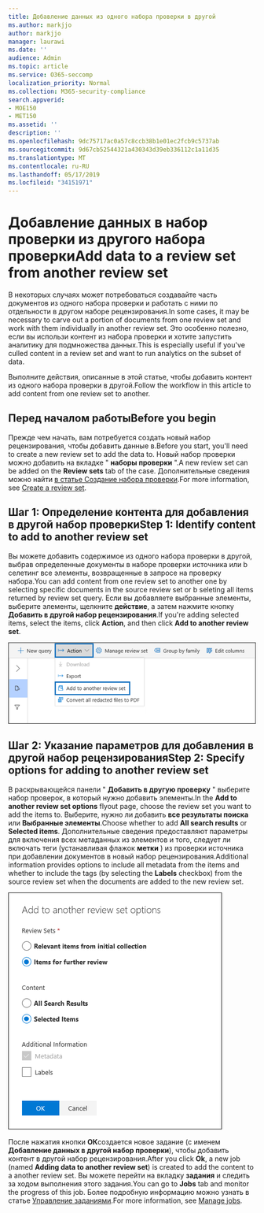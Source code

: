 ```yaml
---
title: Добавление данных из одного набора проверки в другой
ms.author: markjjo
author: markjjo
manager: laurawi
ms.date: ''
audience: Admin
ms.topic: article
ms.service: O365-seccomp
localization_priority: Normal
ms.collection: M365-security-compliance
search.appverid:
- MOE150
- MET150
ms.assetid: ''
description: ''
ms.openlocfilehash: 9dc75717ac0a57c8ccb38b1e01ec2fcb9c5737ab
ms.sourcegitcommit: 9d67cb52544321a430343d39eb336112c1a11d35
ms.translationtype: MT
ms.contentlocale: ru-RU
ms.lasthandoff: 05/17/2019
ms.locfileid: "34151971"
---
```

# <a name="add-data-to-a-review-set-from-another-review-set"></a><span data-ttu-id="eb825-102">Добавление данных в набор проверки из другого набора проверки</span><span class="sxs-lookup"><span data-stu-id="eb825-102">Add data to a review set from another review set</span></span>

<span data-ttu-id="eb825-103">В некоторых случаях может потребоваться создавайте часть документов из одного набора проверки и работать с ними по отдельности в другом наборе рецензирования.</span><span class="sxs-lookup"><span data-stu-id="eb825-103">In some cases, it may be necessary to carve out a portion of documents from one review set and work with them individually in another review set.</span></span>  <span data-ttu-id="eb825-104">Это особенно полезно, если вы использи контент из набора проверки и хотите запустить аналитику для подмножества данных.</span><span class="sxs-lookup"><span data-stu-id="eb825-104">This is especially useful if you've culled content in a review set and want to run analytics on the subset of data.</span></span>

<span data-ttu-id="eb825-105">Выполните действия, описанные в этой статье, чтобы добавить контент из одного набора проверки в другой.</span><span class="sxs-lookup"><span data-stu-id="eb825-105">Follow the workflow in this article to add content from one review set to another.</span></span>

## <a name="before-you-begin"></a><span data-ttu-id="eb825-106">Перед началом работы</span><span class="sxs-lookup"><span data-stu-id="eb825-106">Before you begin</span></span>

<span data-ttu-id="eb825-107">Прежде чем начать, вам потребуется создать новый набор рецензирования, чтобы добавить данные в.</span><span class="sxs-lookup"><span data-stu-id="eb825-107">Before you start, you'll need to create a new review set to add the data to.</span></span>  <span data-ttu-id="eb825-108">Новый набор проверки можно добавить на вкладке " **наборы проверки** ".</span><span class="sxs-lookup"><span data-stu-id="eb825-108">A new review set can be added on the **Review sets** tab of the case.</span></span> <span data-ttu-id="eb825-109">Дополнительные сведения можно найти [в статье Создание набора проверки](managing-review-sets.md#create-a-review-set).</span><span class="sxs-lookup"><span data-stu-id="eb825-109">For more information, see [Create a review set](managing-review-sets.md#create-a-review-set).</span></span>

## <a name="step-1-identify-content-to-add-to-another-review-set"></a><span data-ttu-id="eb825-110">Шаг 1: Определение контента для добавления в другой набор проверки</span><span class="sxs-lookup"><span data-stu-id="eb825-110">Step 1: Identify content to add to another review set</span></span>

<span data-ttu-id="eb825-111">Вы можете добавить содержимое из одного набора проверки в другой, выбрав определенные документы в наборе проверки источника или b селетинг все элементы, возвращенные в запросе на проверку набора.</span><span class="sxs-lookup"><span data-stu-id="eb825-111">You can add content from one review set to another one by selecting specific documents in the source review set or b seleting all items returned by review set query.</span></span>  <span data-ttu-id="eb825-112">Если вы добавляете выбранные элементы, выберите элементы, щелкните **действие**, а затем нажмите кнопку **Добавить в другой набор рецензирования**.</span><span class="sxs-lookup"><span data-stu-id="eb825-112">If you're adding selected items, select the items, click **Action**, and then click **Add to another review set**.</span></span>

![Добавить в другой набор проверки](../media/64f2a4d4-eba3-4ab3-a3ba-d519feea3142.png)

## <a name="step-2-specify-options-for-adding-to-another-review-set"></a><span data-ttu-id="eb825-114">Шаг 2: Указание параметров для добавления в другой набор рецензирования</span><span class="sxs-lookup"><span data-stu-id="eb825-114">Step 2: Specify options for adding to another review set</span></span>

<span data-ttu-id="eb825-115">В раскрывающейся панели " **Добавить в другую проверку** " выберите набор проверок, в который нужно добавить элементы.</span><span class="sxs-lookup"><span data-stu-id="eb825-115">In the **Add to another review set options** flyout page, choose the review set you want to add the items to.</span></span> <span data-ttu-id="eb825-116">Выберите, нужно ли добавить **все результаты поиска** или **Выбранные элементы**.</span><span class="sxs-lookup"><span data-stu-id="eb825-116">Choose whether to add **All search results** or **Selected items**.</span></span>  <span data-ttu-id="eb825-117">Дополнительные сведения предоставляют параметры для включения всех метаданных из элементов и того, следует ли включать теги (устанавливая флажок **метки** ) из проверки источника при добавлении документов в новый набор рецензирования.</span><span class="sxs-lookup"><span data-stu-id="eb825-117">Additional information provides options to include all metadata from the items and whether to include the tags (by selecting the **Labels** checkbox) from the source review set when the documents are added to the new review set.</span></span>  

![Добавить в другой набор проверки](../media/6440ee44-68fd-44d7-b43a-3a477345525c.png)

<span data-ttu-id="eb825-119">После нажатия кнопки **ОК**создается новое задание (с именем **Добавление данных в другой набор проверки**), чтобы добавить контент в другой набор рецензирования.</span><span class="sxs-lookup"><span data-stu-id="eb825-119">After you click **Ok**, a new job (named **Adding data to another review set**) is created to add the content to a another review set.</span></span>  <span data-ttu-id="eb825-120">Вы можете перейти на вкладку **задания** и следить за ходом выполнения этого задания.</span><span class="sxs-lookup"><span data-stu-id="eb825-120">You can go to **Jobs** tab and monitor the progress of this job.</span></span> <span data-ttu-id="eb825-121">Более подробную информацию можно узнать в статье [Управление заданиями](managing-jobs-ediscovery20.md).</span><span class="sxs-lookup"><span data-stu-id="eb825-121">For more information, see [Manage jobs](managing-jobs-ediscovery20.md).</span></span>
